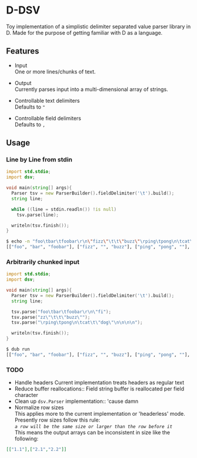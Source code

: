 # D-DSV

Toy implementation of a simplistic delimiter separated value parser library in
D.  Made for the purpose of getting familiar with D as a language.

## Features

* Input\
One or more lines/chunks of text.

* Output\
Currently parses input into a multi-dimensional array of strings.

* Controllable text delimiters\
Defaults to `"`

* Controllable field delimiters\
Defaults to `,`

## Usage

### Line by Line from stdin

```d
import std.stdio;
import dsv;

void main(string[] args){
  Parser tsv = new ParserBuilder().fieldDelimiter('\t').build();
  string line;

  while ((line = stdin.readln()) !is null)
    tsv.parse(line);

  writeln(tsv.finish());
}
```
```bash
$ echo -n "foo\tbar\tfoobar\r\n\"fizz\"\t\t\"buzz\"\rping\tpong\n\tcat\t\"dog\"" | dub run
[["foo", "bar", "foobar"], ["fizz", "", "buzz"], ["ping", "pong", ""], ["", "cat", "dog"]]
```

### Arbitrarily chunked input

```d
import std.stdio;
import dsv;

void main(string[] args){
  Parser tsv = new ParserBuilder().fieldDelimiter('\t').build();
  string line;

  tsv.parse("foo\tbar\tfoobar\r\n\"fi");
  tsv.parse("zz\"\t\t\"buzz\"");
  tsv.parse("\rping\tpong\n\tcat\t\"dog\"\n\n\n\n");

  writeln(tsv.finish());
}
```
```bash
$ dub run
[["foo", "bar", "foobar"], ["fizz", "", "buzz"], ["ping", "pong", ""], ["", "cat", "dog"]]
```

### TODO

* Handle headers
  Current implementation treats headers as regular text
* Reduce buffer reallocations::
  Field string buffer is reallocated per field character
* Clean up `dsv.Parser` implementation::
  'cause damn
* Normalize row sizes\
This applies more to the current implementation or 'headerless' mode.
Presently row sizes follow this rule:\
_`a row will be the same size or larger than the row before it`_\
This means the output arrays can be inconsistent in size like the following:
```json
[["1.1"],["2.1","2.2"]]
```
